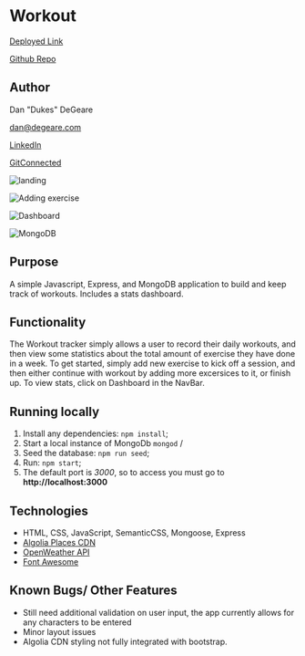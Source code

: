 # Workout
[Deployed Link](https://dandukes-workout.herokuapp.com/)

[Github Repo](https://github.com/DanDukes/Workout/)

## Author

Dan "Dukes" DeGeare

dan@degeare.com

[LinkedIn](https://www.linkedin.com/in/danieldegeare/)

[GitConnected](https://gitconnected.com/dandukes)

![landing](https://github.com/tvolpatto/workout-tracker/blob/master/public/images/landing.png)

 ![Adding exercise](https://github.com/tvolpatto/workout-tracker/blob/master/public/images/adding.png)
 
 ![Dashboard](https://github.com/tvolpatto/workout-tracker/blob/master/public/images/dashboard.png)
 
 ![MongoDB](https://github.com/tvolpatto/workout-tracker/blob/master/public/images/mongoDB.png)


## Purpose
A simple Javascript, Express, and MongoDB application to build and keep track of workouts.  Includes a stats dashboard.

## Functionality
The Workout tracker simply allows a user to record their daily workouts, and then view some statistics about the total amount of exercise they have done in a week.  To get started, simply add new exercise to kick off a session, and then either continue with workout by adding more excersices to it, or finish up.  To view stats, click on Dashboard in the NavBar. 

 ## Running locally

 1. Install any dependencies: ```npm install```;
 2. Start a local instance of MongoDb ```mongod``` /
 3. Seed the database: ```npm run seed```;
 4. Run: ```npm start```;
 5. The default  port is *3000*, so to access you must go to **http://localhost:3000**

## Technologies
  * HTML, CSS, JavaScript, SemanticCSS, Mongoose, Express
  * [Algolia Places CDN](https://community.algolia.com/places/)
  * [OpenWeather API](https://openweathermap.org/)
  * [Font Awesome](https://fontawesome.com/)
  
## Known Bugs/ Other Features
  * Still need additional validation on user input, the app currently allows for any characters to be entered
  * Minor layout issues
  * Algolia CDN styling not fully integrated with bootstrap.
  
